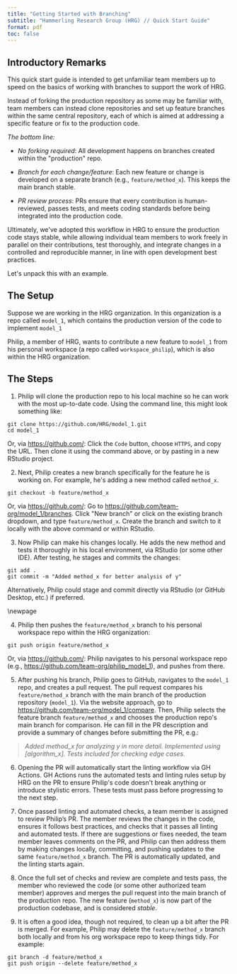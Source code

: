 ```yaml
---
title: "Getting Started with Branching"
subtitle: "Hammerling Research Group (HRG) // Quick Start Guide"
format: pdf
toc: false
---
```


## Introductory Remarks

This quick start guide is intended to get unfamiliar team members up to speed on the basics of working with branches to support the work of HRG. 

Instead of forking the production repository as some may be familiar with, team members can instead clone repositories and set up feature branches within the same central repository, each of which is aimed at addressing a specific feature or fix to the production code. 

*The bottom line:*

  - *No forking required*: All development happens on branches created within the "production" repo.

  - *Branch for each change/feature*: Each new feature or change is developed on a separate branch (e.g., `feature/method_x`). This keeps the main branch stable.

  - *PR review process*: PRs ensure that every contribution is human-reviewed, passes tests, and meets coding standards before being integrated into the production code.

Ultimately, we've adopted this workflow in HRG to ensure the production code stays stable, while allowing individual team members to work freely in parallel on their contributions, test thoroughly, and integrate changes in a controlled and reproducible manner, in line with open development best practices.

Let's unpack this with an example. 

## The Setup

Suppose we are working in the HRG organization. In this organization is a repo called `model_1`, which contains the production version of the code to implement `model_1`

Philip, a member of HRG, wants to contribute a new feature to `model_1` from his personal workspace (a repo called `workspace_philip`), which is also within the HRG organization.

## The Steps

  1. Philip will clone the production repo to his local machine so he can work with the most up-to-date code. Using the command line, this might look something like: 

```{bash}
git clone https://github.com/HRG/model_1.git
cd model_1
```

Or, via <https://github.com/>: Click the `Code` button, choose `HTTPS`, and copy the URL. Then clone it using the command above, or by pasting in a new RStudio project. 


  2. Next, Philip creates a new branch specifically for the feature he is working on. For example, he's adding a new method called `method_x`.

```{bash}
git checkout -b feature/method_x
```

Or, via <https://github.com/>: Go to <https://github.com/team-org/model_1/branches>. Click "New branch" or click on the existing branch dropdown, and type `feature/method_x`. Create the branch and switch to it locally with the above command or within RStudio. 


  3. Now Philip can make his changes locally. He adds the new method and tests it thoroughly in his local environment, via RStudio (or some other IDE). After testing, he stages and commits the changes:

```{bash}
git add .
git commit -m "Added method_x for better analysis of y"
```

Alternatively, Philip could stage and commit directly via RStudio (or GitHub Desktop, etc.) if preferred.

\newpage 

  4. Philip then pushes the `feature/method_x` branch to his personal workspace repo within the HRG organization:

```{bash}
git push origin feature/method_x
```

Or, via <https://github.com/>: Philip navigates to his personal workspace repo (e.g., <https://github.com/team-org/philip_model_1>), and pushes from there.


  5. After pushing his branch, Philip goes to GitHub, navigates to the `model_1` repo, and creates a pull request. The pull request compares his `feature/method_x` branch with the main branch of the production repository (`model_1`). Via the website approach, go to <https://github.com/team-org/model_1/compare>. Then, Philip selects the feature branch `feature/method_x` and chooses the production repo's main branch for comparison. He can fill in the PR description and provide a summary of changes before submitting the PR, e.g.:

> *Added method_x for analyzing y in more detail. Implemented using [algorithm_x]. Tests included for checking edge cases.*


  6. Opening the PR will automatically start the linting workflow via GH Actions. GH Actions runs the automated tests and linting rules setup by HRG on the PR to ensure Philip's code doesn't break anything or introduce stylistic errors. These tests must pass before progressing to the next step.


  7. Once passed linting and automated checks, a team member is assigned to review Philip’s PR. The member reviews the changes in the code, ensures it follows best practices, and checks that it passes all linting and automated tests. If there are suggestions or fixes needed, the team member leaves comments on the PR, and Philip can then address them by making changes locally, committing, and pushing updates to the same `feature/method_x` branch. The PR is automatically updated, and the linting starts again. 


  8. Once the full set of checks and review are complete and tests pass, the member who reviewed the code (or some other authorized team member) approves and merges the pull request into the main branch of the production repo. The new feature (`method_x`) is now part of the production codebase, and is considered *stable*.


  9. It is often a good idea, though not required, to clean up a bit after the PR is merged. For example, Philip may delete the `feature/method_x` branch both locally and from his org workspace repo to keep things tidy. For example:

```{bash}
git branch -d feature/method_x
git push origin --delete feature/method_x
```

